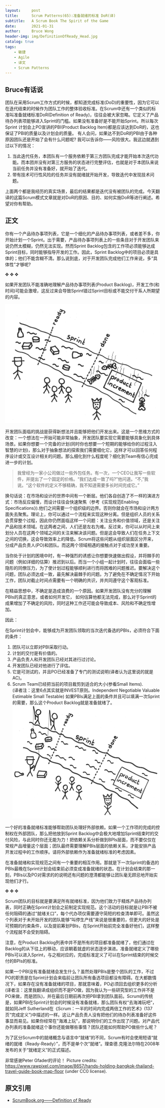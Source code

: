 ```yaml
---
layout:     post
title:      Scrum Patterns(65):准备就绪的标准 DoR(译)
subtitle:   A Scrum Book The Spirit of the Game
date:       2021-01-31
author:     Bruce Wong
header-img: img/DefinitionOfReady_Head.jpg  
catalog: true
tags:
    - 敏捷
    - Agile
    - 译文
    - Scrum Patterns
---
```



##  Bruce有话说   
团队在采用Scrum工作方式的时候，都知道完成标准(DoD)的重要性，因为它可以在迭代结束的时候作为团队工作的整体验收标准。在Scrum中还有一个类似的标准叫准备就绪标准DoR(Definition of Ready)，往往会被大家忽略。它定义了产品待办列表项能够进入Sprint的门槛。如果没有准备好是不能开始Sprint。所以每次Sprint 计划会上PO宣讲的PBI(Product Backlog Item)都是应该达到DoR的，这也保证了PBI的质量以及计划会的质量。
有人会问，如果达不到DoR的PBI由于各种原因团队还是开始了会有什么问题呢? 我可以告诉你——风险很大。我这边就遇到过以下的情况：
1. 当此迭代任务，本团队有一个服务依赖于第三方团队完成才能开始本次迭代功能。而本团并没有对第三方服务的状态进行完整评估，也就是对于本团队来说当前任务并没有准备好，就开始了迭代。  
2. 带有技术可行性风险的任务并没有就绪就开始开发，导致迭代中发现技术问题。  

上面两个都是我经历的真实场景，最后的结果都是迭代没有被团队的完成。今天翻译的这篇Scrum模式文章就是对DoR的原因、目的、如何实施DoR等进行阐述。希望对你有帮助。

## 正文  

你有一个产品待办事项列表，它是一个细化的产品待办事项列表，或者差不多，你开始计划一个Sprint。出于需要，产品待办事项列表上的一些条目对于开发团队来说仍然太模糊，仍然无法实现。然而Sprint Backlog包含的工作项必须能够达成Sprint目标，同时能够指导开发的工作。因此，Sprint Backlog中的项目必须是具体的；他们不能含糊不清。那么说到底，对于开发团队完成他们工作来说，多“具体性”才够呢?  

✥       ✥       ✥ 

如果开发团队不能准确地理解产品待办事项列表(Product Backlog)，开发工作(和时间)可能会激增，这反过来会导致Sprint错过Sprint目标或不能交付干系人所期望的内容。  

![DefinitionOfReady_Pre](/img/scrum/DefinitionOfReady_Pre.jpg)

开发团队面临的挑战是获得新想法并且能够把他们开发出来。这是一个思维方式的改变：一个想法在一开始可能非常抽象，开发团队要实现它需要能够具象化到具体场景。如果你想要一个完备的计划(同时你也想要一个短期的能够给你的过程注入智慧的计划)，那么对于抽象想法的探索我们需要细化它，这样才可以回答任何程序设计或交互设计相关的问题。那么细化到什么程度呢？细化到Team有信心完成进一步的计划。  

> 我曾经为一家小公司做过一些外包任务。有一次，一个CEO让我写一些软件，并提出了一个固定的价格。“我们达成一致了吗?”他问道。“不,”我说。“这个软件的定义不够精确，我不知道需要多长时间完成它。”  

换句话说：在市场和设计的世界中间有一个断层。他们各自创造了不一样的演进方式：市场反应偏慢，而设计往往会快速聚焦（参考《实现规范Enabling Specifications》).他们之间需要一个组织级的边界。否则你就会在市场和设计两方面失去聚焦。理论上，你可以通过一个流程来实现这种分离。但是组织人员的关系会贯穿整个过程，因此你仍然面临这样一个问题：关注业务和价值领域，还是关注产品和技术领域。在这两者之间，人们还是左右为难。反过来，你可以从时间上来划分人员在这两个领域之间的关注来解决该问题。但是这会导致人们在任务上下文之间的切换，这会导致效率上的降低。Scrum将这些问题从组织层面区分开来，分成产品负责人(PO)和团队。而这两个领域相遇的接触点对于成功至关重要。 

当你处于计划的困境中时，有一种强烈的诱惑让你想要快速做出假设，并将棘手的问题（例如详细的估算）推迟到以后。而当一个小组一起计划时，往往会面临一些隐形的同僚压力，为了使计划过程能够顺利进行而将困难的问题推迟。要解决这个问题，团队必须达成一致，最先解决最棘手的问题。为了避免在不确定情况下开始工作，团队对截止时间点需要有一个明确的共识，并共同遵守这个客观标准。  

在精益思想中，不确定是造成浪费的一个原因。如果开发团队没有充分的理解PBIs的真正意思，或者如何开发它， 如何估算他都无法完成，那么对于Sprint的成果增加了不确定的风险，同时这种工作还可能会导致成本、风险和不确定性增加。  

因此：

在Sprint计划会中，能够成为开发团队领取的当次迭代备选的PBIs，必须符合下面的条件：

1. 团队可以立即对PBI采取行动。  
2. 计划的交付是有价值的。  
3. 产品负责人和开发团队已经对其进行过讨论。  
4. 开发团队已经对他进行了评估。  
5. 它是可测试的，并且PO已经准备了专门的测试说明(译者认为这里说的就是AC)。
6. Scrum Team已经把当前的项目裁剪到适合的大小(参看Small Items).  
(译者注：这里6点其实就是INVEST原则。Independent Negotiable Valuable Estimable Small Testable)
如果PBIs满足上面的条件并且可以填满一次Sprint的需要，那么这个Product Backlog就是准备就绪了。
![DefinitionOfReady_Post](/img/scrum/DefinitionOfReady_Post.jpg)

一个好的准备就绪标准能够帮助团队处理好外部依赖。如果一个工作项的完成的控制权在外部团队，那么把他放到Sprint Backlog中会极大地增加Sprint结束时的交付风险，与此同时你还无能为力！把依赖关系分析做到BPIs层面，而不要仅仅在常规产品增量这个层面；团队最终需要理解PBIs层面的依赖关系，才能安排产品开发过程中的工作顺序。请将外部依赖作为准备就绪标准的考虑因素。  

在准备就绪和实现规范之间有一个重要的相互作用。那就是下一次Sprint的备选的PBIs最晚在Sprint计划会结束前必须变成准备就绪的状态。在计划会结束的那一刻，PBIs以及PO对需求的的说明还有问题的澄清都能够让团队毫无顾忌地开始实现他们才行。  

✥       ✥       ✥ 

Scrum团队的目标就是要满足所有就绪标准，因为他们致力于精炼产品待办列表，同时正确在Sprint计划会之前制定实现规范。这个活动的目标就是让PBI不被任何阻碍的通过“就绪关口”，每个代办项仅需要遵守简短的检查清单即可。虽然这个列表对于未开始开发的团队能够“叫停生产线”来说是很重要的，但更大的好处是可预期的约束条件，以及提前筹划PBIs，在Sprint开始前完全准备好他们，这样整个流程就不会受到阻碍。  

注意，在Product Backlog列表中并不是所有的项目都准备就绪了，他们通过在Backlog的从下往上的移动，应该朝着就虚的状态逐步演进。准备就绪定义了哪些PBIs可以进入Sprint，与之相对应的，完成标准定义了可以在Sprint结束的时候交付的BPIs的标准。  

如果一个PBI没有准备就绪会发生什么？虽然处理PBIs是整个团队的工作，不过PO的职责是在Sprint计划会来临前让团队所有备选项目都没有障碍。在大都数情况下，如果存在没有准备就绪的项目，那就意味着，PO必须回去组织更多的分析(译者注：这里我翻译成组织而不是PO做，因为我认为一些研究型的工作并不是PO来做，而是团队)，并在最后日期前再次把PBI拿到团队面前。Scrum的传统是，如果PBI在Sprint计划会的时候没有准备就绪，那么团队有权“去海滩玩吧”，就如同Jeff Sutherland在《Scrum：一半的时间内完成两倍工作的艺术》(137页“完成定义”)中描述的一样。这让产品负责人没有把他们的待办列表准备好这件事显而易见。如果你经常在"海滩上玩"，那说明你们的工作出现了问题。对产品代办列表的准备就绪这个事你还能做哪些事情？团队还能如何帮助PO做些什么呢？  

为了区分Scrum中的就绪概念与语言中“就绪”的不同，Scrum有时会使用短语“就绪的就绪（Ready-Ready）”，而不是单个次“就绪”。理查德.克隆法尔特在2008年发布的关于“就绪定义”的正式描述。  

非常感谢Peter Gfader的评论！
Picture credits: https://www.rawpixel.com/image/8657/hands-holding-bangkok-thailand-travel-guide-book-map-floor (under CC0 license).


## 原文引用
- [ScrumBook.org——Definition of Ready](http://scrumbook.org.datasenter.no/value-stream/product-backlog/definition-of-ready.html)
